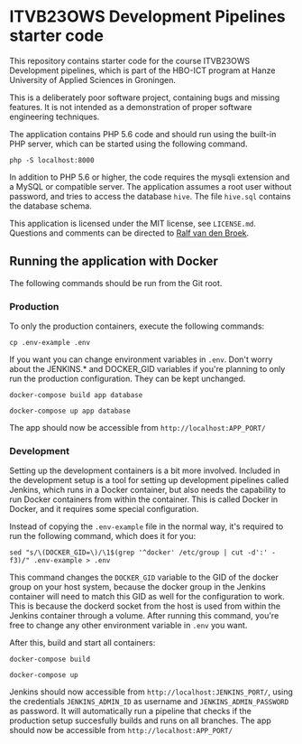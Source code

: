 # ITVB23OWS Development Pipelines starter code

This repository contains starter code for the course ITVB23OWS Development pipelines,
which is part of the HBO-ICT program at Hanze University of Applied Sciences in
Groningen.

This is a deliberately poor software project, containing bugs and missing features. It
is not intended as a demonstration of proper software engineering techniques.

The application contains PHP 5.6 code and should run using the built-in PHP server,
which can be started using the following command.

```
php -S localhost:8000
```

In addition to PHP 5.6 or higher, the code requires the mysqli extension and a MySQL
or compatible server. The application assumes a root user without password, and tries
to access the database `hive`. The file `hive.sql` contains the database schema.

This application is licensed under the MIT license, see `LICENSE.md`. Questions
and comments can be directed to
[Ralf van den Broek](https://github.com/ralfvandenbroek).

## Running the application with Docker

The following commands should be run from the Git root.

### Production

To only the production containers, execute the following commands:

`cp .env-example .env`

If you want you can change environment variables in `.env`. Don't worry about the JENKINS.* and DOCKER_GID variables if you're planning to only run the production configuration. They can be kept unchanged.

`docker-compose build app database`

`docker-compose up app database`

The app should now be accessible from `http://localhost:APP_PORT/`

### Development

Setting up the development containers is a bit more involved. Included in the development setup is a tool for setting up development pipelines called Jenkins, which runs in a Docker container, but also needs the capability to run Docker containers from within the container. This is called Docker in Docker, and it requires some special configuration.

Instead of copying the `.env-example` file in the normal way, it's required to run the following command, which does it for you:

`sed "s/\(DOCKER_GID=\)/\1$(grep '^docker' /etc/group | cut -d':' -f3)/" .env-example > .env`

This command changes the `DOCKER_GID` variable to the GID of the docker group on your host system, because the docker group in the Jenkins container will need to match this GID as well for the configuration to work. This is because the dockerd socket from the host is used from within the Jenkins container through a volume. After running this command, you're free to change any other environment variable in `.env` you want.

After this, build and start all containers:

`docker-compose build`

`docker-compose up`

Jenkins should now accessible from `http://localhost:JENKINS_PORT/`, using the credentials `JENKINS_ADMIN_ID` as username and `JENKINS_ADMIN_PASSWORD` as password. It will automatically run a pipeline that checks if the production setup succesfully builds and runs on all branches. The app should now be accessible from `http://localhost:APP_PORT/`
